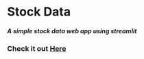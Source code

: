 # Stock Data
##### A simple stock data web app using streamlit
### Check it out [Here](https://share.streamlit.io/advaithca/stock-data/main/stock_data.py)
